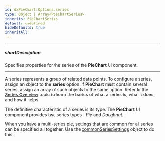 ```yaml
---
id: dxPieChart.Options.series
type: Object | Array<PieChartSeries>
inherits: PieChartSeries
default: undefined
hideDefaults: true
inheritAll: 
---
```

---
##### shortDescription
Specifies properties for the series of the **PieChart** UI component.

---
A series represents a group of related data points. To configure a series, assign an object to the **series** option. If **PieChart** must contain several series, assign an array of such objects to the same option. Refer to the [Series Overview](/concepts/05%20Widgets/PieChart/10%20Series/00%20Overview.md '/Documentation/Guide/UI_Components/PieChart/Series/Overview/') topic to learn the basics of what a series is, what it does, and how it helps.

The definitive characteristic of a series is its type. The **PieChart** UI component provides two series types - *Pie* and *Doughnut*.

When you have a multi-series pie, settings that are common for all series can be specified all together. Use the [commonSeriesSettings](/api-reference/20%20Data%20Visualization%20Widgets/dxPieChart/1%20Configuration/commonSeriesSettings '/Documentation/ApiReference/UI_Components/dxPieChart/Configuration/commonSeriesSettings/') object to do this.